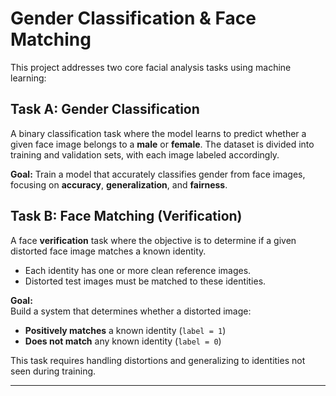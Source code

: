 # Gender Classification & Face Matching

This project addresses two core facial analysis tasks using machine learning:

##  Task A: Gender Classification

A binary classification task where the model learns to predict whether a given face image belongs to a **male** or **female**. The dataset is divided into training and validation sets, with each image labeled accordingly.

**Goal:** 
Train a model that accurately classifies gender from face images, focusing on **accuracy**, **generalization**, and **fairness**.



## Task B: Face Matching (Verification) 

A face **verification** task where the objective is to determine if a given distorted face image matches a known identity.

- Each identity has one or more clean reference images.
- Distorted test images must be matched to these identities.

**Goal:**  
Build a system that determines whether a distorted image:
-  **Positively matches** a known identity (`label = 1`)
-  **Does not match** any known identity (`label = 0`)

This task requires handling distortions and generalizing to identities not seen during training.

---

